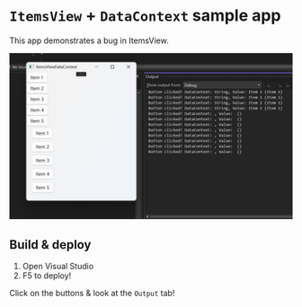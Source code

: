 # `ItemsView` + `DataContext` sample app

This app demonstrates a bug in ItemsView.

![the app & output](./doc/example.png)

## Build & deploy

1. Open Visual Studio
2. F5 to deploy!

Click on the buttons & look at the `Output` tab!